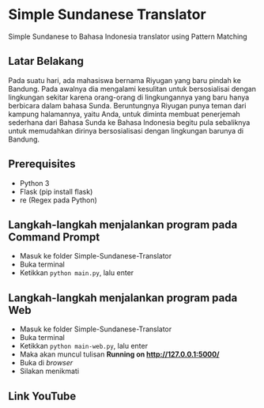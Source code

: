 # Simple Sundanese Translator
Simple Sundanese to Bahasa Indonesia translator using Pattern Matching

## Latar Belakang
Pada suatu hari, ada mahasiswa bernama Riyugan yang baru pindah ke Bandung. Pada awalnya dia mengalami kesulitan untuk bersosialisai dengan lingkungan sekitar karena orang-orang di lingkungannya yang baru hanya berbicara dalam bahasa Sunda. Beruntungnya Riyugan punya teman dari kampung halamannya, yaitu Anda, untuk diminta membuat penerjemah sederhana dari Bahasa Sunda ke Bahasa Indonesia begitu pula sebaliknya untuk memudahkan dirinya bersosialisasi dengan lingkungan barunya di Bandung.

## Prerequisites
* Python 3
* Flask (pip install flask)
* re (Regex pada Python)


## Langkah-langkah menjalankan program pada Command Prompt
* Masuk ke folder Simple-Sundanese-Translator
* Buka terminal
* Ketikkan ```python main.py```, lalu enter

## Langkah-langkah menjalankan program pada Web
* Masuk ke folder Simple-Sundanese-Translator
* Buka terminal
* Ketikkan ```python main-web.py```, lalu enter
* Maka akan muncul tulisan **Running on http://127.0.0.1:5000/**
* Buka di *browser*
* Silakan menikmati

## Link YouTube


